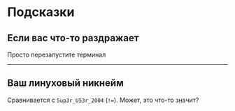 # Подсказки
## Если вас что-то раздражает
Просто перезапустите терминал

---

## Ваш линуховый никнейм
Сравнивается с `5up3r_U53r_2004` (`!=`). Может, это что-то значит?
